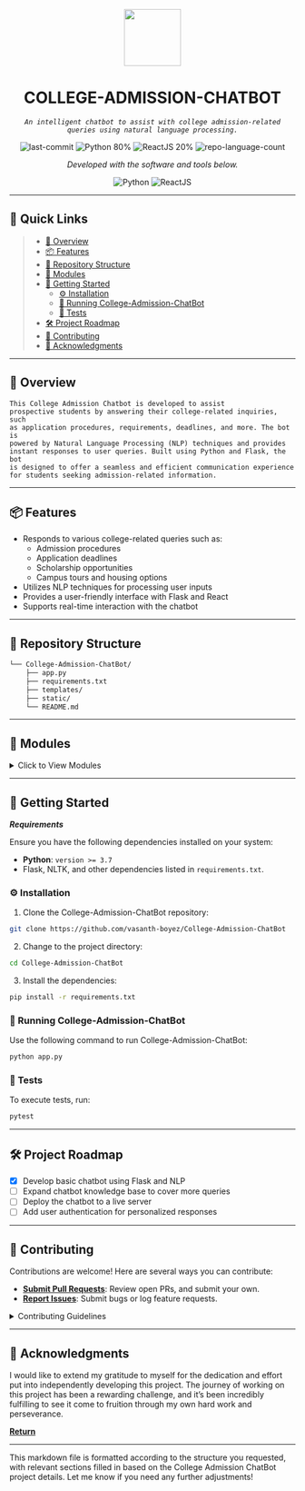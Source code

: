 <p align="center">
  <img src="https://img.icons8.com/?size=512&id=55494&format=png" width="100" />
</p>
<p align="center">
    <h1 align="center">COLLEGE-ADMISSION-CHATBOT</h1>
</p>
<p align="center">
    <em><code>An intelligent chatbot to assist with college admission-related queries using natural language processing.</code></em>
</p>
<p align="center">
	<img src="https://img.shields.io/github/last-commit/vasanth-boyez/College-Admission-ChatBot?style=flat&logo=git&logoColor=white&color=0080ff" alt="last-commit">
<img src="https://img.shields.io/badge/Python-80%25-blue?style=flat&logo=python&logoColor=white" alt="Python 80%">
  <img src="https://img.shields.io/badge/ReactJS-20%25-61DAFB?style=flat&logo=react&logoColor=white" alt="ReactJS 20%">
  <img src="https://img.shields.io/badge/languages-2-blue?style=flat&color=0080ff" alt="repo-language-count">
<p>
<p align="center">
		<em>Developed with the software and tools below.</em>
</p>
<p align="center">
	<img src="https://img.shields.io/badge/Python-3776AB.svg?style=flat&logo=Python&logoColor=white" alt="Python">
	<img src="https://img.shields.io/badge/React-61DAFB.svg?style=flat&logo=React&logoColor=white" alt="ReactJS">
</p>

<hr>

## 🔗 Quick Links

> - [📍 Overview](#-overview)
> - [📦 Features](#-features)
> - [📂 Repository Structure](#-repository-structure)
> - [🧩 Modules](#-modules)
> - [🚀 Getting Started](#-getting-started)
>   - [⚙️ Installation](#️-installation)
>   - [🤖 Running College-Admission-ChatBot](#-running-College-Admission-ChatBot)
>   - [🧪 Tests](#-tests)
> - [🛠 Project Roadmap](#-project-roadmap)
> - [🤝 Contributing](#-contributing)
> - [👏 Acknowledgments](#-acknowledgments)

---

## 📍 Overview

<code>This College Admission Chatbot is developed to assist prospective students by answering their college-related inquiries, such as application procedures, requirements, deadlines, and more. The bot is powered by Natural Language Processing (NLP) techniques and provides instant responses to user queries. Built using Python and Flask, the bot is designed to offer a seamless and efficient communication experience for students seeking admission-related information.</code>

---

## 📦 Features

- Responds to various college-related queries such as:
  - Admission procedures
  - Application deadlines
  - Scholarship opportunities
  - Campus tours and housing options
- Utilizes NLP techniques for processing user inputs
- Provides a user-friendly interface with Flask and React
- Supports real-time interaction with the chatbot

---

## 📂 Repository Structure

```sh
└── College-Admission-ChatBot/
    ├── app.py
    ├── requirements.txt
    ├── templates/
    ├── static/
    └── README.md
```

---

## 🧩 Modules

<details closed><summary>Click to View Modules</summary>

| File                                                                                    | Summary                         |
| ---                                                                                     | ---                             |
| [app.py](https://github.com/vasanth-boyez/College-Admission-ChatBot/blob/master/app.py) | Contains the core Flask app and routes that power the chatbot. It includes NLP-based query handling using NLTK and manages user sessions for interaction history. |

</details>

---

## 🚀 Getting Started

***Requirements***

Ensure you have the following dependencies installed on your system:

* **Python**: `version >= 3.7`
* Flask, NLTK, and other dependencies listed in `requirements.txt`.

### ⚙️ Installation

1. Clone the College-Admission-ChatBot repository:

```sh
git clone https://github.com/vasanth-boyez/College-Admission-ChatBot
```

2. Change to the project directory:

```sh
cd College-Admission-ChatBot
```

3. Install the dependencies:

```sh
pip install -r requirements.txt
```

### 🤖 Running College-Admission-ChatBot

Use the following command to run College-Admission-ChatBot:

```sh
python app.py
```

### 🧪 Tests

To execute tests, run:

```sh
pytest
```

---

## 🛠 Project Roadmap

- [X] Develop basic chatbot using Flask and NLP
- [ ] Expand chatbot knowledge base to cover more queries
- [ ] Deploy the chatbot to a live server
- [ ] Add user authentication for personalized responses

---

## 🤝 Contributing

Contributions are welcome! Here are several ways you can contribute:

- **[Submit Pull Requests](https://github.com/vasanth-boyez/College-Admission-ChatBot/pulls)**: Review open PRs, and submit your own.
- **[Report Issues](https://github.com/vasanth-boyez/College-Admission-ChatBot/issues)**: Submit bugs or log feature requests.

<details closed>
    <summary>Contributing Guidelines</summary>

1. **Fork the Repository**: Start by forking the project repository to your GitHub account.
2. **Clone Locally**: Clone the forked repository to your local machine using a Git client.
   ```sh
   git clone https://github.com/vasanth-boyez/College-Admission-ChatBot
   ```
3. **Create a New Branch**: Always work on a new branch, giving it a descriptive name.
   ```sh
   git checkout -b new-feature-x
   ```
4. **Make Your Changes**: Develop and test your changes locally.
5. **Commit Your Changes**: Commit with a clear message describing your updates.
   ```sh
   git commit -m 'Implemented new feature x.'
   ```
6. **Push to GitHub**: Push the changes to your forked repository.
   ```sh
   git push origin new-feature-x
   ```
7. **Submit a Pull Request**: Create a PR against the original project repository. Clearly describe the changes and their motivations.

Once your PR is reviewed and approved, it will be merged into the main branch.

</details>

---

## 👏 Acknowledgments


I would like to extend my gratitude to myself for the dedication and effort put into independently developing this project. The journey of working on this project has been a rewarding challenge, and it’s been incredibly fulfilling to see it come to fruition through my own hard work and perseverance.

[**Return**](#-quick-links)

---
This markdown file is formatted according to the structure you requested, with relevant sections filled in based on the College Admission ChatBot project details. Let me know if you need any further adjustments!
